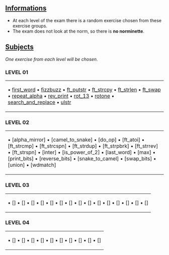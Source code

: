 ## <ins>Informations</ins>

- At each level of the exam there is a random exercise chosen from these exercise groups.
- The exam does not look at the norm, so there is **no norminette**.

## <ins>Subjects</ins>

*One exercise from each level will be chosen.*

### LEVEL 01

<table><tr><td>

• [first_word](https://github.com/TojoniainaR/Exam42_rank02/blob/main/Level%201/first_word/first_word.c#L3)
• [fizzbuzz](https://github.com/TojoniainaR/Exam42_Rank02/Level%201/)
• [ft_putstr](https://github.com/TojoniainaR/Exam42_Rank02/Level%201/)
• [ft_strcpy](https://github.com/TojoniainaR/Exam42_Rank02/Level%201/)
• [ft_strlen](https://github.com/TojoniainaR/Exam42_Rank02/Level%201/)
• [ft_swap](https://github.com/TojoniainaR/Exam42_Rank02/Level%201/)
• [repeat_alpha](https://github.com/TojoniainaR/Exam42_Rank02/Level%201/)
• [rev_print](https://github.com/TojoniainaR/Exam42_Rank02/Level%201/)
• [rot_13](https://github.com/TojoniainaR/Exam42_Rank02/Level%201/)
• [rotone](https://github.com/TojoniainaR/Exam42_Rank02/Level%201/)
• [search_and_replace](https://github.com/TojoniainaR/Exam42_Rank02/Level%201/)
• [ulstr](https://github.com/TojoniainaR/Exam42_Rank02/Level%201/)
</td></tr></table>

### LEVEL 02

<table><tr><td>

• [alpha_mirror]
• [camel_to_snake]
• [do_op]
• [ft_atoi]
• [ft_strcmp]
• [ft_strcspn]
• [ft_strdup]
• [ft_strpbrk]
• [ft_strrev]
• [ft_strspn]
• [inter]
• [is_power_of_2]
• [last_word]
• [max]
• [print_bits]
• [reverse_bits]
• [snake_to_camel]
• [swap_bits]
• [union]
• [wdmatch]
</td></tr></table>

### LEVEL 03

<table><tr><td>

• []
• []
• []
• []
• []
• []
• []
• []
• []
• []
• []
• []
• []
• []
• []
</td></tr></table>

### LEVEL 04

<table><tr><td>

• []
• []
• []
• []
• []
• []
• []
• []
• []
• []
</td></tr></table>

